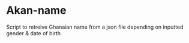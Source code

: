 # Akan-name
Script to retreive Ghanaian name from a json file depending on inputted gender &amp; date of birth
